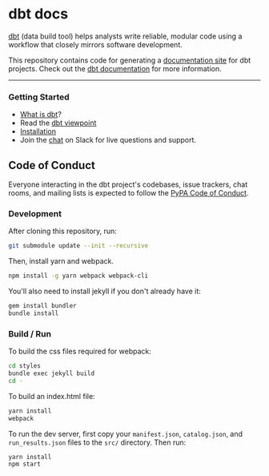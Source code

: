 # dbt docs

[dbt](https://github.com/fishtown-analytics/dbt) (data build tool) helps analysts write reliable, modular code using a workflow that closely mirrors software development.

This repository contains code for generating a [documentation site](https://www.getdbt.com/example-documentation/#!/overview) for dbt projects. Check out the [dbt documentation](https://docs.getdbt.com/docs/overview) for more information.

---
### Getting Started

- [What is dbt]?
- Read the [dbt viewpoint]
- [Installation]
- Join the [chat][slack-url] on Slack for live questions and support.


## Code of Conduct

Everyone interacting in the dbt project's codebases, issue trackers, chat rooms, and mailing lists is expected to follow the [PyPA Code of Conduct].

[PyPA Code of Conduct]: https://www.pypa.io/en/latest/code-of-conduct/
[slack-url]: https://slack.getdbt.com/
[Installation]: https://docs.getdbt.com/docs/installation
[What is dbt]: https://docs.getdbt.com/docs/overview
[dbt viewpoint]: https://docs.getdbt.com/docs/viewpoint


### Development

After cloning this repository, run:

```bash
git submodule update --init --recursive
```

Then, install yarn and webpack.

```bash
npm install -g yarn webpack webpack-cli
```

You'll also need to install jekyll if you don't already have it:
```bash
gem install bundler
bundle install
```

### Build / Run

To build the css files required for webpack:

```bash
cd styles
bundle exec jekyll build
cd -
```


To build an index.html file:

```bash
yarn install
webpack
```

To run the dev server, first copy your `manifest.json`, `catalog.json`, and `run_results.json` files to
the `src/` directory. Then run:

```bash
yarn install
npm start
```
